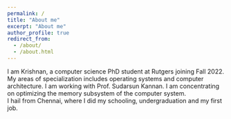 ```yaml
---
permalink: /
title: "About me"
excerpt: "About me"
author_profile: true
redirect_from: 
  - /about/
  - /about.html
---
```


I am Krishnan, a computer science PhD student at Rutgers joining Fall 2022. My areas of specialization includes operating systems and computer architecture. I am working with Prof. Sudarsun Kannan. I am concentrating on optimizing the memory subsystem of the computer system.
<br>
I hail from Chennai, where I did my schooling, undergraduation and my first job.

